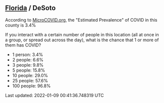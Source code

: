 
## [Florida](/united-states/florida) / DeSoto

According to [MicroCOVID.org](http://microcovid.org),
the "Estimated Prevalence" of COVID in this county is 3.4%

If you interact with a certain number of people in this location
(all at once in a group, or spread out across the day), what is the chance that
1 or more of them has COVID?

- 1 person: 3.4%
- 2 people: 6.6%
- 3 people: 9.8%
- 5 people: 15.8%
- 10 people: 29.0%
- 25 people: 57.6%
- 100 people: 96.8%

Last updated: 2022-01-09 00:41:36.748319 UTC
